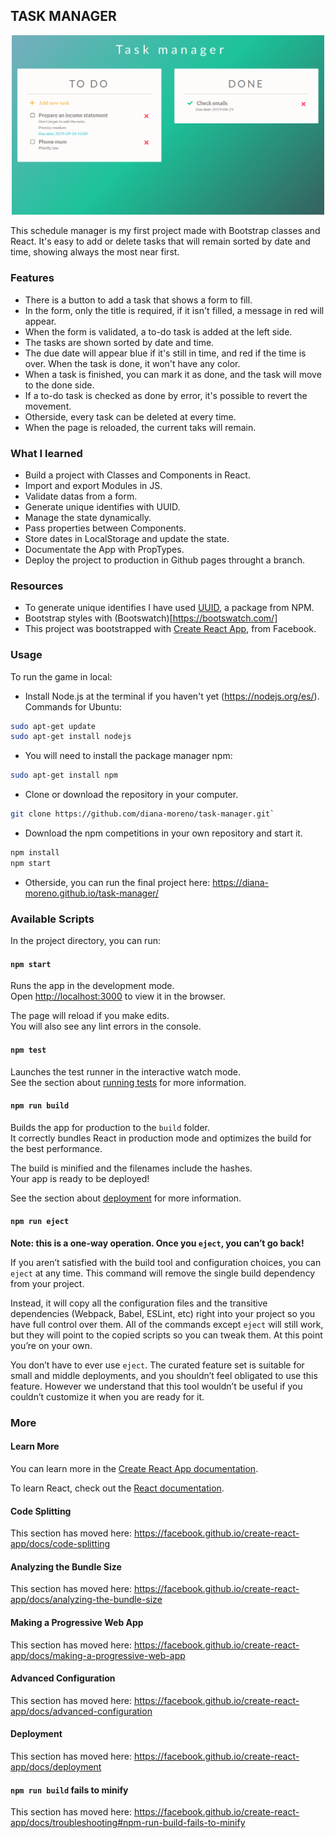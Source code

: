 ## TASK MANAGER

<p align="center">
  <img src="./img/todo-react.png" width="500">
</p>

This schedule manager is my first project made with Bootstrap classes and React. It's easy to add or delete tasks that will remain sorted by date and time, showing always the most near first.

### **Features**

- There is a button to add a task that shows a form to fill.
- In the form, only the title is required, if it isn't filled, a message in red will appear.
- When the form is validated, a to-do task is added at the left side.
- The tasks are shown sorted by date and time.
- The due date will appear blue if it's still in time, and red if the time is over. When the task is done, it won't have any color.
- When a task is finished, you can mark it as done, and the task will move to the done side.
- If a to-do task is checked as done by error, it's possible to revert the movement.
- Otherside, every task can be deleted at every time.
- When the page is reloaded, the current taks will remain.

### **What I learned**

- Build a project with Classes and Components in React.
- Import and export Modules in JS.
- Validate datas from a form.
- Generate unique identifies with UUID.
- Manage the state dynamically.
- Pass properties between Components.
- Store dates in LocalStorage and update the state.
- Documentate the App with PropTypes.
- Deploy the project to production in Github pages throught a branch.

### **Resources**

- To generate unique identifies I have used [UUID](https://www.npmjs.com/package/uuid), a package from NPM.
- Bootstrap styles with (Bootswatch)[https://bootswatch.com/]
- This project was bootstrapped with [Create React App](https://github.com/facebook/create-react-app), from Facebook.

### **Usage**

To run the game in local:

- Install Node.js at the terminal if you haven't yet (https://nodejs.org/es/). Commands for Ubuntu:

```bash
sudo apt-get update
sudo apt-get install nodejs
```

- You will need to install the package manager npm:

```bash
sudo apt-get install npm
```

- Clone or download the repository in your computer.

```bash
git clone https://github.com/diana-moreno/task-manager.git`
```

- Download the npm competitions in your own repository and start it.

```bash
npm install
npm start
```

- Otherside, you can run the final project here: https://diana-moreno.github.io/task-manager/

### Available Scripts

In the project directory, you can run:

#### `npm start`

Runs the app in the development mode.<br>
Open [http://localhost:3000](http://localhost:3000) to view it in the browser.

The page will reload if you make edits.<br>
You will also see any lint errors in the console.

#### `npm test`

Launches the test runner in the interactive watch mode.<br>
See the section about [running tests](https://facebook.github.io/create-react-app/docs/running-tests) for more information.

#### `npm run build`

Builds the app for production to the `build` folder.<br>
It correctly bundles React in production mode and optimizes the build for the best performance.

The build is minified and the filenames include the hashes.<br>
Your app is ready to be deployed!

See the section about [deployment](https://facebook.github.io/create-react-app/docs/deployment) for more information.

#### `npm run eject`

**Note: this is a one-way operation. Once you `eject`, you can’t go back!**

If you aren’t satisfied with the build tool and configuration choices, you can `eject` at any time. This command will remove the single build dependency from your project.

Instead, it will copy all the configuration files and the transitive dependencies (Webpack, Babel, ESLint, etc) right into your project so you have full control over them. All of the commands except `eject` will still work, but they will point to the copied scripts so you can tweak them. At this point you’re on your own.

You don’t have to ever use `eject`. The curated feature set is suitable for small and middle deployments, and you shouldn’t feel obligated to use this feature. However we understand that this tool wouldn’t be useful if you couldn’t customize it when you are ready for it.

### More

#### Learn More

You can learn more in the [Create React App documentation](https://facebook.github.io/create-react-app/docs/getting-started).

To learn React, check out the [React documentation](https://reactjs.org/).

#### Code Splitting

This section has moved here: https://facebook.github.io/create-react-app/docs/code-splitting

#### Analyzing the Bundle Size

This section has moved here: https://facebook.github.io/create-react-app/docs/analyzing-the-bundle-size

#### Making a Progressive Web App

This section has moved here: https://facebook.github.io/create-react-app/docs/making-a-progressive-web-app

#### Advanced Configuration

This section has moved here: https://facebook.github.io/create-react-app/docs/advanced-configuration

#### Deployment

This section has moved here: https://facebook.github.io/create-react-app/docs/deployment

#### `npm run build` fails to minify

This section has moved here: https://facebook.github.io/create-react-app/docs/troubleshooting#npm-run-build-fails-to-minify
